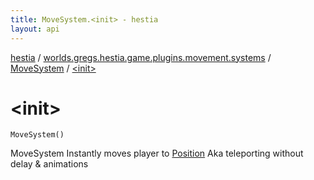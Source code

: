 ```yaml
---
title: MoveSystem.<init> - hestia
layout: api
---
```


<div class='api-docs-breadcrumbs'><a href="../../index.html">hestia</a> / <a href="../index.html">worlds.gregs.hestia.game.plugins.movement.systems</a> / <a href="index.html">MoveSystem</a> / <a href="./-init-.html">&lt;init&gt;</a></div>

# &lt;init&gt;

<div class="signature"><code><span class="identifier">MoveSystem</span><span class="symbol">(</span><span class="symbol">)</span></code></div>

MoveSystem
Instantly moves player to <a href="../../worlds.gregs.hestia.game.plugins.core.components.map/-position/index.html">Position</a>
Aka teleporting without delay &amp; animations

